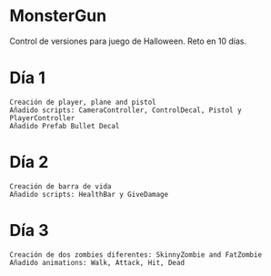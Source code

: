 # MonsterGun

Control de versiones para juego de Halloween. Reto en 10 días.

# Día 1
```
Creación de player, plane and pistol
Añadido scripts: CameraController, ControlDecal, Pistol y PlayerController
Añadido Prefab Bullet Decal
```
# Día 2
```
Creación de barra de vida
Añadido scripts: HealthBar y GiveDamage
```
# Día 3
```
Creación de dos zombies diferentes: SkinnyZombie and FatZombie
Añadido animations: Walk, Attack, Hit, Dead
```
